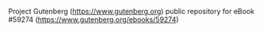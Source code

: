 Project Gutenberg (https://www.gutenberg.org) public repository for
eBook #59274 (https://www.gutenberg.org/ebooks/59274)
